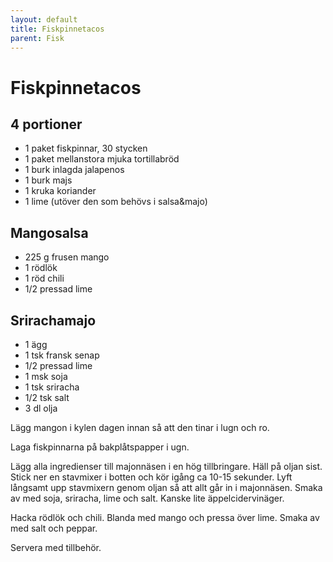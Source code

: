 ```yaml
---
layout: default
title: Fiskpinnetacos
parent: Fisk
---
```

# Fiskpinnetacos

## 4 portioner

* 1 paket fiskpinnar, 30 stycken
* 1 paket mellanstora mjuka tortillabröd
* 1 burk inlagda jalapenos
* 1 burk majs
* 1 kruka koriander
* 1 lime (utöver den som behövs i salsa&majo)


## Mangosalsa
* 225 g frusen mango
* 1 rödlök
* 1 röd chili
* 1/2 pressad lime


## Srirachamajo
* 1 ägg
* 1 tsk fransk senap
* 1/2 pressad lime
* 1 msk soja
* 1 tsk sriracha
* 1/2 tsk salt
* 3 dl olja


Lägg mangon i kylen dagen innan så att den tinar i lugn och ro.

Laga fiskpinnarna på bakplåtspapper i ugn.

Lägg alla ingredienser till majonnäsen i en hög tillbringare. Häll på oljan sist. Stick ner en stavmixer i botten och
kör igång ca 10-15 sekunder. Lyft långsamt upp stavmixern genom oljan så att allt går in i majonnäsen. Smaka av med
soja, sriracha, lime och salt. Kanske lite äppelcidervinäger.

Hacka rödlök och chili. Blanda med mango och pressa över lime. Smaka av med salt och peppar.

Servera med tillbehör.